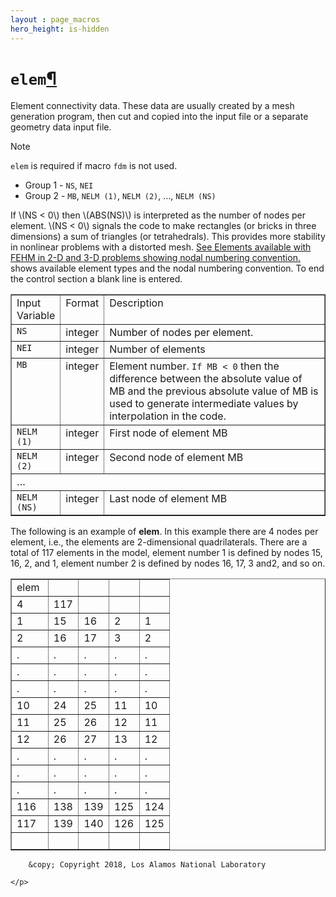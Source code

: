 ```yaml
---
layout : page_macros
hero_height: is-hidden
---
```


<h1><code class="docutils literal notranslate"><span class="pre">elem</span></code><a class="headerlink" href="#elem" title="Permalink to this headline">¶</a></h1>
<p>Element connectivity data. These data are usually created by a mesh generation program, then cut and copied into the input file or a separate geometry data input file.</p>
<div class="admonition note">
<p class="first admonition-title">Note</p>
<p class="last"><code class="docutils literal notranslate"><span class="pre">elem</span></code> is required if macro <code class="docutils literal notranslate"><span class="pre">fdm</span></code> is not used.</p>
</div>
<ul class="simple">
<li>Group 1 - <code class="docutils literal notranslate"><span class="pre">NS</span></code>, <code class="docutils literal notranslate"><span class="pre">NEI</span></code></li>
<li>Group 2 - <code class="docutils literal notranslate"><span class="pre">MB</span></code>, <code class="docutils literal notranslate"><span class="pre">NELM</span> <span class="pre">(1)</span></code>, <code class="docutils literal notranslate"><span class="pre">NELM</span> <span class="pre">(2)</span></code>, …, <code class="docutils literal notranslate"><span class="pre">NELM</span> <span class="pre">(NS)</span></code></li>
</ul>
<p>If <span class="math notranslate nohighlight">\(NS &lt; 0\)</span> then <span class="math notranslate nohighlight">\(ABS(NS)\)</span> is interpreted as the number of nodes per element.
<span class="math notranslate nohighlight">\(NS &lt; 0\)</span> signals the code to make rectangles (or bricks in three dimensions)
a sum of triangles (or tetrahedrals). This provides more stability in nonlinear problems
with a distorted mesh. <a class="reference external" href="Macro39151.html">See Elements available with FEHM in 2-D and 3-D problems showing
nodal numbering convention.</a> shows available element types
and the nodal numbering convention. To end the control section a blank line is entered.</p>
<table border="1" class="docutils">
<colgroup>
<col width="7%" />
<col width="4%" />
<col width="88%" />
</colgroup>
<tbody valign="top">
<tr class="row-odd"><td>Input Variable</td>
<td>Format</td>
<td>Description</td>
</tr>
<tr class="row-even"><td><code class="docutils literal notranslate"><span class="pre">NS</span></code></td>
<td>integer</td>
<td>Number of nodes per element.</td>
</tr>
<tr class="row-odd"><td><code class="docutils literal notranslate"><span class="pre">NEI</span></code></td>
<td>integer</td>
<td>Number of elements</td>
</tr>
<tr class="row-even"><td><code class="docutils literal notranslate"><span class="pre">MB</span></code></td>
<td>integer</td>
<td>Element number. <code class="docutils literal notranslate"><span class="pre">If</span> <span class="pre">MB</span> <span class="pre">&lt;</span> <span class="pre">0</span></code> then the difference between the absolute value of MB and the previous absolute value of MB is used to generate intermediate values by interpolation in the code.</td>
</tr>
<tr class="row-odd"><td><code class="docutils literal notranslate"><span class="pre">NELM</span> <span class="pre">(1)</span></code></td>
<td>integer</td>
<td>First node of element MB</td>
</tr>
<tr class="row-even"><td><code class="docutils literal notranslate"><span class="pre">NELM</span> <span class="pre">(2)</span></code></td>
<td>integer</td>
<td>Second node of element MB</td>
</tr>
<tr class="row-odd"><td colspan="3">…</td>
</tr>
<tr class="row-even"><td><code class="docutils literal notranslate"><span class="pre">NELM</span> <span class="pre">(NS)</span></code></td>
<td>integer</td>
<td>Last node of element MB</td>
</tr>
</tbody>
</table>
<p>The following is an example of <strong>elem</strong>. In this example there are 4 nodes per element,
i.e., the elements are 2-dimensional quadrilaterals. There are a total of
117 elements in the model, element number 1 is defined by nodes 15, 16, 2, and 1,
element number 2 is defined by nodes 16, 17, 3 and2, and so on.</p>
<table border="1" class="docutils">
<colgroup>
<col width="23%" />
<col width="19%" />
<col width="19%" />
<col width="19%" />
<col width="19%" />
</colgroup>
<tbody valign="top">
<tr class="row-odd"><td>elem</td>
<td>&#160;</td>
<td>&#160;</td>
<td>&#160;</td>
<td>&#160;</td>
</tr>
<tr class="row-even"><td>4</td>
<td>117</td>
<td>&#160;</td>
<td>&#160;</td>
<td>&#160;</td>
</tr>
<tr class="row-odd"><td>1</td>
<td>15</td>
<td>16</td>
<td>2</td>
<td>1</td>
</tr>
<tr class="row-even"><td>2</td>
<td>16</td>
<td>17</td>
<td>3</td>
<td>2</td>
</tr>
<tr class="row-odd"><td>.</td>
<td>.</td>
<td>.</td>
<td>.</td>
<td>.</td>
</tr>
<tr class="row-even"><td>.</td>
<td>.</td>
<td>.</td>
<td>.</td>
<td>.</td>
</tr>
<tr class="row-odd"><td>.</td>
<td>.</td>
<td>.</td>
<td>.</td>
<td>.</td>
</tr>
<tr class="row-even"><td>10</td>
<td>24</td>
<td>25</td>
<td>11</td>
<td>10</td>
</tr>
<tr class="row-odd"><td>11</td>
<td>25</td>
<td>26</td>
<td>12</td>
<td>11</td>
</tr>
<tr class="row-even"><td>12</td>
<td>26</td>
<td>27</td>
<td>13</td>
<td>12</td>
</tr>
<tr class="row-odd"><td>.</td>
<td>.</td>
<td>.</td>
<td>.</td>
<td>.</td>
</tr>
<tr class="row-even"><td>.</td>
<td>.</td>
<td>.</td>
<td>.</td>
<td>.</td>
</tr>
<tr class="row-odd"><td>.</td>
<td>.</td>
<td>.</td>
<td>.</td>
<td>.</td>
</tr>
<tr class="row-even"><td>116</td>
<td>138</td>
<td>139</td>
<td>125</td>
<td>124</td>
</tr>
<tr class="row-odd"><td>117</td>
<td>139</td>
<td>140</td>
<td>126</td>
<td>125</td>
</tr>
<tr class="row-even"><td>&#160;</td>
<td>&#160;</td>
<td>&#160;</td>
<td>&#160;</td>
<td>&#160;</td>
</tr>
</tbody>
</table>
  <div role="contentinfo">
    <p>
        
        &copy; Copyright 2018, Los Alamos National Laboratory

    </p>
  </div>
